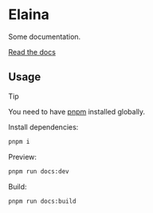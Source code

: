 # Elaina

Some documentation.

[Read the docs](https://vitepress.dev/)

## Usage

> [!TIP]
>
> You need to have [pnpm](https://pnpm.io/) installed globally.

Install dependencies:

```bash
pnpm i
```

Preview:

```bash
pnpm run docs:dev
```

Build:

```bash
pnpm run docs:build
```
